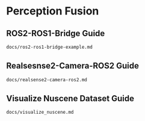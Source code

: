# Perception Fusion

## ROS2-ROS1-Bridge Guide

```bash
docs/ros2-ros1-bridge-example.md
```

## Realsesnse2-Camera-ROS2 Guide

```bash
docs/realsense2-camera-ros2.md
```

## Visualize Nuscene Dataset Guide

```bash
docs/visualize_nuscene.md
```
